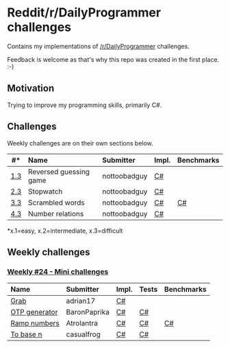 # Reddit/r/DailyProgrammer challenges
Contains my implementations of [/r/DailyProgrammer](http://www.reddit.com/r/dailyprogrammer) challenges.

Feedback is welcome as that's why this repo was created in the first place. :-)

## Motivation
Trying to improve my programming skills, primarily C#.

## Challenges
Weekly challenges are on their own sections below.

| #*  | Name | Submitter | Impl.           | Benchmarks |
| --- | :--- | :-------- | :-------------- | :--------- |
| [1.3](http://www.reddit.com/r/dailyprogrammer/comments/pii6j/difficult_challenge_1/) | Reversed guessing game | nottoobadguy | [C#](/CSharp/Challenge1/Difficult/ReversedGuessNumber) |
| [2.3](http://www.reddit.com/r/dailyprogrammer/comments/pjsdx/difficult_challenge_2/) | Stopwatch | nottoobadguy | [C#](/CSharp/Challenge2/Difficult/StopwatchApp) |
| [3.3](http://www.reddit.com/r/dailyprogrammer/comments/pkwgf/2112012_challenge_3_difficult/) | Scrambled words | nottoobadguy | [C#](/CSharp/Challenge3/Difficult/ScrambledWords) | [C#](/CSharp/Challenge3/Difficult/ScrambledWords.Benchmark) |
| [4.3](http://www.reddit.com/r/dailyprogrammer/comments/pm7g7/2122012_challange_4_difficult/) | Number relations | nottoobadguy | [C#](/CSharp/Challenge4/Difficult/NumberRelations) |

*x.1=easy,
x.2=intermediate,
x.3=difficult

## Weekly challenges

### [Weekly #24 - Mini challenges](http://www.reddit.com/r/dailyprogrammer/comments/3o4tpz/weekly_24_mini_challenges/)

| Name | Submitter | Impl. | Tests | Benchmarks |
| :--- | :-------- | :---- | :---- | :--------- |
| [Grab](http://www.reddit.com/r/dailyprogrammer/comments/3o4tpz/weekly_24_mini_challenges/cvu1763) | adrian17 | [C#](/CSharp/Weekly24/Grab) |
| [OTP generator](http://www.reddit.com/r/dailyprogrammer/comments/3o4tpz/weekly_24_mini_challenges/cvu1z9b) | BaronPaprika | [C#](/CSharp/Weekly24/OneTimePadGenerator) | [C#](/CSharp/Weekly24/OneTimePadGenerator.Test) |
| [Ramp numbers](http://www.reddit.com/r/dailyprogrammer/comments/3o4tpz/weekly_24_mini_challenges/cvudq0c) | Atrolantra | [C#](/CSharp/Weekly24/RampNumbers) | [C#](/CSharp/Weekly24/RampNumbers.Test) | [C#](/CSharp/Weekly24/RampNumbers.Benchmark) |
| [To base n](http://www.reddit.com/r/dailyprogrammer/comments/3o4tpz/weekly_24_mini_challenges/cvu1xu3) | casualfrog | [C#](/CSharp/Weekly24/BaseN) | [C#](/CSharp/Weekly24/BaseN.Test) |

